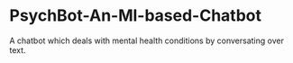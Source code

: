 # PsychBot-An-Ml-based-Chatbot
A chatbot which deals with mental health conditions by conversating over text.
